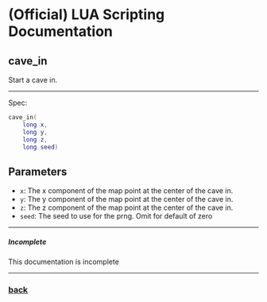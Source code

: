 
# (Official) LUA Scripting Documentation

## cave_in

Start a cave in.

___

Spec:

```lua
cave_in(
	long x,
	long y,
	long z,
	long seed)
```

## Parameters

- `x`: The x component of the map point at the center of the cave in.
- `y`: The y component of the map point at the center of the cave in.
- `z`: The z component of the map point at the center of the cave in.
- `seed`: The seed to use for the prng. Omit for default of zero

___

##### Incomplete

This documentation is incomplete

___

### [back](../other)
